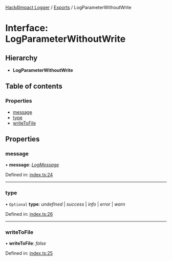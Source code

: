 [Hack4Impact Logger](https://github.com/hack4impact/logger/tree/main/docs/README.md) / [Exports](https://github.com/hack4impact/logger/tree/main/docs/modules.md) / LogParameterWithoutWrite

# Interface: LogParameterWithoutWrite

## Hierarchy

- **LogParameterWithoutWrite**

## Table of contents

### Properties

- [message](https://github.com/hack4impact/logger/tree/main/docs/interfaces/logparameterwithoutwrite.md#message)
- [type](https://github.com/hack4impact/logger/tree/main/docs/interfaces/logparameterwithoutwrite.md#type)
- [writeToFile](https://github.com/hack4impact/logger/tree/main/docs/interfaces/logparameterwithoutwrite.md#writetofile)

## Properties

### message

• **message**: [_LogMessage_](https://github.com/hack4impact/logger/tree/main/docs/modules.md#logmessage)

Defined in: [index.ts:24](https://github.com/hack4impact/logger/blob/de2a3d6/src/index.ts#L24)

---

### type

• `Optional` **type**: _undefined_ \| _success_ \| _info_ \| _error_ \| _warn_

Defined in: [index.ts:26](https://github.com/hack4impact/logger/blob/de2a3d6/src/index.ts#L26)

---

### writeToFile

• **writeToFile**: _false_

Defined in: [index.ts:25](https://github.com/hack4impact/logger/blob/de2a3d6/src/index.ts#L25)
